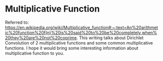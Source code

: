 # Multiplicative Function
Referred to: https://en.wikipedia.org/wiki/Multiplicative_function#:~:text=An%20arithmetic%20function%20f(n)%20is%20said%20to%20be%20completely,when%20they%20are%20not%20coprime.
This writing talks about Dirichlet Convolution of 2 multiplicative functions and some common multiplicative functions.
I hope it would bring some interesting information about multiplicative function to you.
